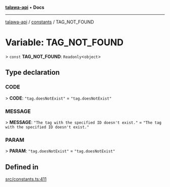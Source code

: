 [**talawa-api**](../../README.md) • **Docs**

***

[talawa-api](../../modules.md) / [constants](../README.md) / TAG\_NOT\_FOUND

# Variable: TAG\_NOT\_FOUND

\> `const` **TAG\_NOT\_FOUND**: `Readonly`\<`object`\>

## Type declaration

### CODE

\> **CODE**: `"tag.doesNotExist"` = `"tag.doesNotExist"`

### MESSAGE

\> **MESSAGE**: `"The tag with the specified ID doesn't exist."` = `"The tag with the specified ID doesn't exist."`

### PARAM

\> **PARAM**: `"tag.doesNotExist"` = `"tag.doesNotExist"`

## Defined in

[src/constants.ts:411](https://github.com/PalisadoesFoundation/talawa-api/blob/7fc9f13527dc6ead651f268e58527dcc279b95bc/src/constants.ts#L411)
